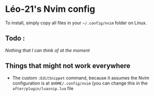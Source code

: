 # Léo-21's Nvim config

To install, simply copy all files in your `~/.config/nvim` folder on Linux.

## Todo :
*Nothing that I can think of at the moment*

## Things that might not work everywhere
- The custom `:EditSnippet` command, because it assumes the Nvim configuration 
is at `$HOME/.config/nvim` (you can change this in the `after/plugin/luasnip.lua` 
file
